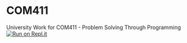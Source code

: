 # COM411
University Work for COM411 - Problem Solving Through Programming
[![Run on Repl.it](https://repl.it/badge/github/wheelostair/COM411)](https://repl.it/github/wheelostair/COM411)
